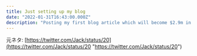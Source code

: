```yaml
---
title: Just setting up my blog
date: "2022-01-31T16:43:00.000Z"
description: "Posting my first blog article which will become $2.9m in the future"
---
```


元ネタ: [https://twitter.com/Jack/status/20](https://twitter.com/Jack/status/20 "https://twitter.com/Jack/status/20")
